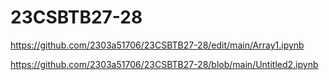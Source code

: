 # 23CSBTB27-28
https://github.com/2303a51706/23CSBTB27-28/edit/main/Array1.ipynb

https://github.com/2303a51706/23CSBTB27-28/blob/main/Untitled2.ipynb



